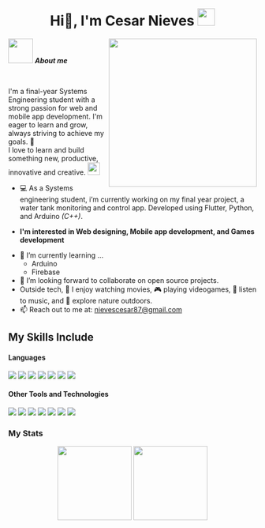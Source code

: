 <h1 align="center"><b>Hi👋, I'm Cesar Nieves </b><img src="https://media1.giphy.com/media/v1.Y2lkPTc5MGI3NjExN3MxaW40aXNtbWVwM3plNm8yYWU5bHd5MXhqeGsyZ3lmd2I1bXNreSZlcD12MV9pbnRlcm5hbF9naWZfYnlfaWQmY3Q9cw/cJ2DCSQA1xCVi/200w.webp" width="35"></h1>

<picture> <img align="right" src="https://github.com/7oSkaaa/7oSkaaa/blob/main/Images/Right_Side.gif?raw=true" width = 300px></picture>

<img src = "https://github.com/7oSkaaa/7oSkaaa/blob/main/Images/about_me.gif?raw=true" width = 50px> ***About me***

<br>

I'm a final-year Systems Engineering student with a strong passion for web and mobile app development. I'm eager to learn and grow, always striving to achieve my goals. :school: <br> I love to learn and build something new, productive, innovative and creative. 
<img src = "https://media2.giphy.com/media/v1.Y2lkPTc5MGI3NjExaWE3b2VqZWI3anpteGo4MjBsMDdmZG9jaTM4amY2ZHVsZ3ZieXFqbiZlcD12MV9pbnRlcm5hbF9naWZfYnlfaWQmY3Q9dHM/0GcfctvHqLQBb2xVJY/giphy.webp" width = "25">

- 💻 As a Systems engineering student, i’m currently working on my final year project, a water tank monitoring and control app. Developed using Flutter, Python, and Arduino *(C++)*.

* **I'm interested in Web designing, Mobile app development, and Games development**
- 🌱 I’m currently learning ...
  - Arduino
  - Firebase
- 👯 I’m looking forward to collaborate on open source projects.
- Outside tech, 🎥 I enjoy watching movies, 🎮 playing videogames, 🎵 listen to music, and 🌴 explore nature outdoors.
- 📫 Reach out to me at: <a href="nievescesar87@gmail.com">nievescesar87@gmail.com</a>



## My Skills Include
<h4> Languages </h4>
<span> 
  <img src="https://img.shields.io/badge/HTML5-E34F26?style=for-the-badge&logo=html5&logoColor=white">
  <img src="https://img.shields.io/badge/CSS3-1572B6?style=for-the-badge&logo=css3&logoColor=white">
  <img src="https://img.shields.io/badge/JavaScript-F7DF1E?style=for-the-badge&logo=javascript&logoColor=black">
  <img src="https://img.shields.io/badge/python-3670A0?style=for-the-badge&logo=python&logoColor=ffdd54">
  <img src="https://img.shields.io/badge/C-00599C?style=for-the-badge&logo=c&logoColor=white">
  <img src="https://img.shields.io/badge/c++-%2300599C.svg?style=for-the-badge&logo=c%2B%2B&logoColor=white">
  <img src="https://img.shields.io/badge/PHP-777BB4?style=for-the-badge&logo=php&logoColor=white">
</span>

<h4> Other Tools and Technologies </h4>
<span>
  <img src="https://img.shields.io/badge/Flutter-%2302569B.svg?style=for-the-badge&logo=Flutter&logoColor=white">
  <img src="https://img.shields.io/badge/node.js-6DA55F?style=for-the-badge&logo=node.js&logoColor=white">
  <img src="https://img.shields.io/badge/MongoDB-%234ea94b.svg?style=for-the-badge&logo=mongodb&logoColor=white">
  <img src="https://img.shields.io/badge/postgres-%23316192.svg?style=for-the-badge&logo=postgresql&logoColor=white">
  <img src="https://img.shields.io/badge/Git-F05032?style=for-the-badge&logo=git&logoColor=white">
  <img src="https://img.shields.io/badge/Xampp-F37623?style=for-the-badge&logo=xampp&logoColor=white">
  <img src="https://img.shields.io/badge/jira-%230A0FFF.svg?style=for-the-badge&logo=jira&logoColor=white">
</span>

### My Stats

<p align= "center">
  <img height= "150" src="https://github-readme-stats.vercel.app/api?username=NievesC13&theme=react&show_icons=true&include_all_commits=true" />
  <img height= "150" src="https://github-readme-stats.vercel.app/api/top-langs/?username=NievesC13&theme=react&layout=compact" />
</p>




